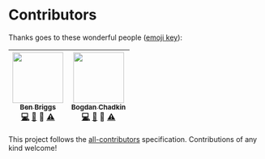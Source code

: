 # Contributors

Thanks goes to these wonderful people ([emoji key](https://github.com/kentcdodds/all-contributors#emoji-key)):

<!-- ALL-CONTRIBUTORS-LIST:START - Do not remove or modify this section -->
| [<img src="https://avatars.githubusercontent.com/u/1282980?v=3" width="100px;"/><br /><sub>Ben Briggs</sub>](http://beneb.info)<br />[💻](https://github.com/ben-eb/cssnano/commits?author=ben-eb) [📖](https://github.com/ben-eb/cssnano/commits?author=ben-eb) 👀 [⚠️](https://github.com/ben-eb/cssnano/commits?author=ben-eb) | [<img src="https://avatars.githubusercontent.com/u/5635476?v=3" width="100px;"/><br /><sub>Bogdan Chadkin</sub>](https://github.com/TrySound)<br />[💻](https://github.com/ben-eb/cssnano/commits?author=TrySound) [📖](https://github.com/ben-eb/cssnano/commits?author=TrySound) 👀 [⚠️](https://github.com/ben-eb/cssnano/commits?author=TrySound) |
| :---: | :---: |
<!-- ALL-CONTRIBUTORS-LIST:END -->

This project follows the [all-contributors](https://github.com/kentcdodds/all-contributors) specification. Contributions of any kind welcome!
